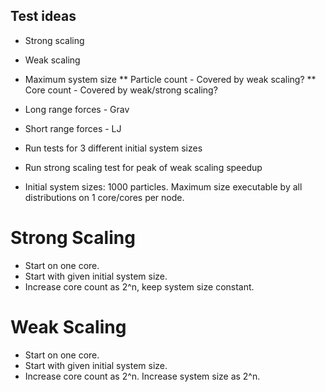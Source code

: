 Test ideas
----------
* Strong scaling
* Weak scaling
* Maximum system size
** Particle count - Covered by weak scaling?
** Core count - Covered by weak/strong scaling?
* Long range forces - Grav
* Short range forces - LJ

* Run tests for 3 different initial system sizes
* Run strong scaling test for peak of weak scaling speedup

* Initial system sizes:
    1000 particles.
    Maximum size executable by all distributions on 1 core/cores per node.

Strong Scaling
==============
* Start on one core.
* Start with given initial system size.
* Increase core count as 2^n, keep system size constant.

Weak Scaling
============
* Start on one core.
* Start with given initial system size.
* Increase core count as 2^n. Increase system size as 2^n.
